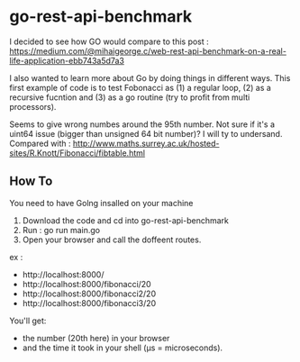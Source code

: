 # go-rest-api-benchmark

I decided to see how GO would compare to this post : https://medium.com/@mihaigeorge.c/web-rest-api-benchmark-on-a-real-life-application-ebb743a5d7a3

I also wanted to learn more about Go by doing things in different ways. This first example of code is to test Fobonacci as (1) a regular loop, (2) as a recursive fucntion and (3) as a go routine (try to profit from multi processors).

Seems to give wrong numbes around the 95th number.  Not sure if it's a uint64 issue (bigger than unsigned 64 bit number)?  I will ty to undersand.  Compared with : http://www.maths.surrey.ac.uk/hosted-sites/R.Knott/Fibonacci/fibtable.html

## How To
You need to have Golng insalled on your machine
1) Download the code and cd into go-rest-api-benchmark
2) Run : go run main.go
3) Open your browser and call the doffeent routes.

ex :
- http://localhost:8000/
- http://localhost:8000/fibonacci/20
- http://localhost:8000/fibonacci2/20
- http://localhost:8000/fibonacci3/20

You'll get:
- the number (20th here) in your browser
- and the time it took in your shell (µs = microseconds).
